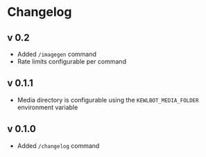# Changelog

## v 0.2
- Added `/imagegen` command
- Rate limits configurable per command

## v 0.1.1
- Media directory is configurable using the `KEWLBOT_MEDIA_FOLDER` environment variable

## v 0.1.0
- Added `/changelog` command